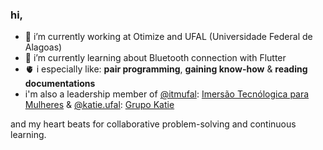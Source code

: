 ### hi,

- 🔭 i’m currently working at Otimize and UFAL (Universidade Federal de Alagoas)
- 🌱 i’m currently learning about Bluetooth connection with Flutter
- 🫀 i especially like: **pair programming**, **gaining know-how** & **reading documentations**
- i'm also a leadership member of [@itmufal](https://github.com/itmufal): [Imersão Tecnólogica para Mulheres](https://itmufal.github.io) & [@katie.ufal](https://github.com/GrupoKatie): [Grupo Katie](https://ic.ufal.br/extensao/katie/)

and my heart beats for collaborative problem-solving and continuous learning.

